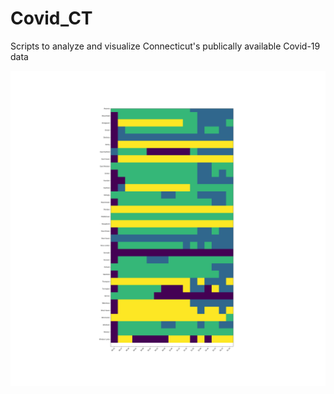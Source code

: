 # Covid_CT
Scripts to analyze and visualize Connecticut's publically available Covid-19 data

![alliance](https://github.com/JRKelly/Covid_CT/blob/main/alliance.png)
